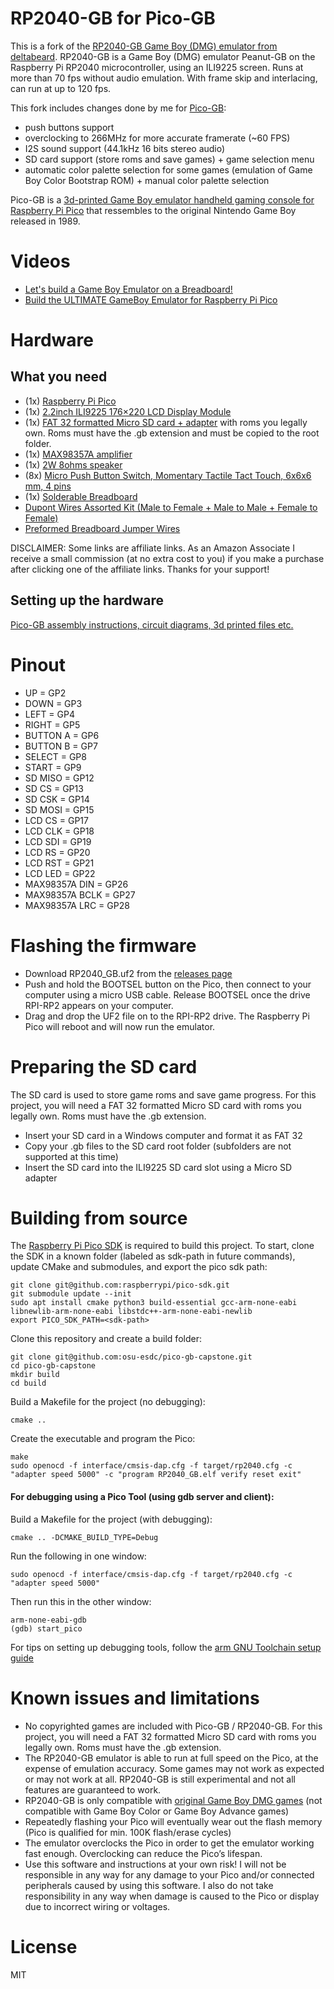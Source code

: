 # RP2040-GB for Pico-GB

This is a fork of the [RP2040-GB Game Boy (DMG) emulator from deltabeard](https://github.com/deltabeard/RP2040-GB). RP2040-GB is a Game Boy (DMG) emulator Peanut-GB on the Raspberry Pi RP2040 microcontroller, using an ILI9225 screen. Runs at more than 70 fps without audio emulation. With frame skip and interlacing, can run at up to 120 fps.

This fork includes changes done by me for [Pico-GB](https://www.youmaketech.com/pico-gb-gameboy-emulator-handheld-for-raspberry-pi-pico/):
* push buttons support
* overclocking to 266MHz for more accurate framerate (~60 FPS)
* I2S sound support (44.1kHz 16 bits stereo audio)
* SD card support (store roms and save games) + game selection menu
* automatic color palette selection for some games (emulation of Game Boy Color Bootstrap ROM) + manual color palette selection

Pico-GB is a [3d-printed Game Boy emulator handheld gaming console for Raspberry Pi Pico](https://www.youmaketech.com/pico-gb-gameboy-emulator-handheld-for-raspberry-pi-pico/) that ressembles to the original Nintendo Game Boy released in 1989.

# Videos
* [Let's build a Game Boy Emulator on a Breadboard!](https://youtu.be/ThmwXpIsGWs)
* [Build the ULTIMATE GameBoy Emulator for Raspberry Pi Pico](https://youtu.be/yauNQSS6nC4)

# Hardware
## What you need
* (1x) [Raspberry Pi Pico](https://amzn.to/3rAcmDy)
* (1x) [2.2inch ILI9225 176×220 LCD Display Module](https://amzn.to/3aNAMD7)
* (1x) [FAT 32 formatted Micro SD card + adapter](https://amzn.to/3ICKzcm) with roms you legally own. Roms must have the .gb extension and must be copied to the root folder.
* (1x) [MAX98357A amplifier](https://www.youmaketech.com/max98357)
* (1x) [2W 8ohms speaker](https://amzn.to/3ikDy6S)
* (8x) [Micro Push Button Switch, Momentary Tactile Tact Touch, 6x6x6 mm, 4 pins](https://amzn.to/3dyXBsx)
* (1x) [Solderable Breadboard](https://amzn.to/3lwvfDi)
* [Dupont Wires Assorted Kit (Male to Female + Male to Male + Female to Female)](https://amzn.to/3HtbvdO)
* [Preformed Breadboard Jumper Wires](https://amzn.to/3rxwVjM)

DISCLAIMER: Some links are affiliate links. As an Amazon Associate I receive a small commission (at no extra cost to you) if you make a purchase after clicking one of the affiliate links. Thanks for your support!

## Setting up the hardware
[Pico-GB assembly instructions, circuit diagrams, 3d printed files etc.](https://www.youmaketech.com/pico-gb-gameboy-emulator-handheld-for-raspberry-pi-pico/)

# Pinout
* UP = GP2
* DOWN = GP3
* LEFT = GP4
* RIGHT = GP5
* BUTTON A = GP6
* BUTTON B = GP7
* SELECT = GP8
* START = GP9
* SD MISO = GP12
* SD CS = GP13
* SD CSK = GP14
* SD MOSI = GP15
* LCD CS = GP17
* LCD CLK = GP18
* LCD SDI = GP19
* LCD RS = GP20
* LCD RST = GP21
* LCD LED = GP22
* MAX98357A DIN = GP26
* MAX98357A BCLK = GP27
* MAX98357A LRC = GP28

# Flashing the firmware
* Download RP2040_GB.uf2 from the [releases page](https://github.com/YouMakeTech/Pico-GB/releases)
* Push and hold the BOOTSEL button on the Pico, then connect to your computer using a micro USB cable. Release BOOTSEL once the drive RPI-RP2 appears on your computer.
* Drag and drop the UF2 file on to the RPI-RP2 drive. The Raspberry Pi Pico will reboot and will now run the emulator.

# Preparing the SD card
The SD card is used to store game roms and save game progress. For this project, you will need a FAT 32 formatted Micro SD card with roms you legally own. Roms must have the .gb extension.

* Insert your SD card in a Windows computer and format it as FAT 32
* Copy your .gb files to the SD card root folder (subfolders are not supported at this time)
* Insert the SD card into the ILI9225 SD card slot using a Micro SD adapter

# Building from source
The [Raspberry Pi Pico SDK](https://github.com/raspberrypi/pico-sdk) is required to build this project. 
To start, clone the SDK in a known folder (labeled as sdk-path in future commands), update CMake and submodules, and export the pico sdk path:
```
git clone git@github.com:raspberrypi/pico-sdk.git
git submodule update --init
sudo apt install cmake python3 build-essential gcc-arm-none-eabi libnewlib-arm-none-eabi libstdc++-arm-none-eabi-newlib 
export PICO_SDK_PATH=<sdk-path>
```
Clone this repository and create a build folder:
```
git clone git@github.com:osu-esdc/pico-gb-capstone.git
cd pico-gb-capstone
mkdir build
cd build
```

Build a Makefile for the project (no debugging):
```
cmake ..
```

Create the executable and program the Pico:
```
make
sudo openocd -f interface/cmsis-dap.cfg -f target/rp2040.cfg -c "adapter speed 5000" -c "program RP2040_GB.elf verify reset exit"
```

#### For debugging using a Pico Tool (using gdb server and client):
Build a Makefile for the project (with debugging):
```
cmake .. -DCMAKE_BUILD_TYPE=Debug
```
Run the following in one window:
```
sudo openocd -f interface/cmsis-dap.cfg -f target/rp2040.cfg -c "adapter speed 5000"
```
Then run this in the other window:
```
arm-none-eabi-gdb
(gdb) start_pico
```
For tips on setting up debugging tools, follow the [arm GNU Toolchain setup guide](https://github.com/osu-esdc/Arm-GNU-Toolchain-Setup)


# Known issues and limitations
* No copyrighted games are included with Pico-GB / RP2040-GB. For this project, you will need a FAT 32 formatted Micro SD card with roms you legally own. Roms must have the .gb extension.
* The RP2040-GB emulator is able to run at full speed on the Pico, at the expense of emulation accuracy. Some games may not work as expected or may not work at all. RP2040-GB is still experimental and not all features are guaranteed to work.
* RP2040-GB is only compatible with [original Game Boy DMG games](https://en.wikipedia.org/wiki/List_of_Game_Boy_games) (not compatible with Game Boy Color or Game Boy Advance games)
* Repeatedly flashing your Pico will eventually wear out the flash memory (Pico is qualified for min. 100K flash/erase cycles)
* The emulator overclocks the Pico in order to get the emulator working fast enough. Overclocking can reduce the Pico’s lifespan.
* Use this software and instructions at your own risk! I will not be responsible in any way for any damage to your Pico and/or connected peripherals caused by using this software. I also do not take responsibility in any way when damage is caused to the Pico or display due to incorrect wiring or voltages.

# License
MIT
